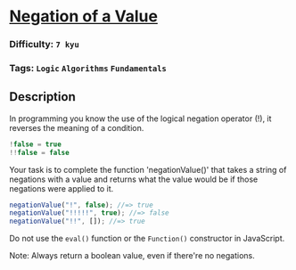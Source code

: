 # [Negation of a Value](https://www.codewars.com/kata/58f6f87a55d759439b000073)

### Difficulty: `7 kyu`

### Tags: `Logic` `Algorithms` `Fundamentals`

## Description

In programming you know the use of the logical negation operator (!), it reverses the meaning of a condition.

```js
!false = true
!!false = false
```

Your task is to complete the function 'negationValue()' that takes a string of negations with a value and returns what the value would be if those negations were applied to it.

```js
negationValue("!", false); //=> true
negationValue("!!!!!", true); //=> false
negationValue("!!", []); //=> true
```
Do not use the `eval()` function or the `Function()` constructor in JavaScript.

Note: Always return a boolean value, even if there're no negations.
